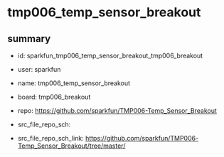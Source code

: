 # tmp006_temp_sensor_breakout
 
## summary 
* id: sparkfun_tmp006_temp_sensor_breakout_tmp006_breakout
* user: sparkfun
* name: tmp006_temp_sensor_breakout
* board: tmp006_breakout
* repo: https://github.com/sparkfun/TMP006-Temp_Sensor_Breakout



* src_file_repo_sch: 
* src_file_repo_sch_link: https://github.com/sparkfun/TMP006-Temp_Sensor_Breakout/tree/master/






